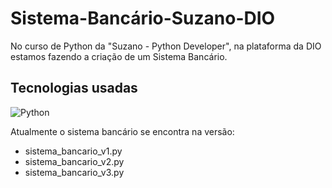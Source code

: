 # Sistema-Bancário-Suzano-DIO

No curso de Python da "Suzano - Python Developer", na plataforma da DIO estamos fazendo a criação de um Sistema Bancário.

## Tecnologias usadas
![Python](https://img.shields.io/badge/python-3670A0?style=for-the-badge&logo=python&logoColor=ffdd54)

Atualmente o sistema bancário se encontra na versão:
- sistema_bancario_v1.py
- sistema_bancario_v2.py
- sistema_bancario_v3.py
